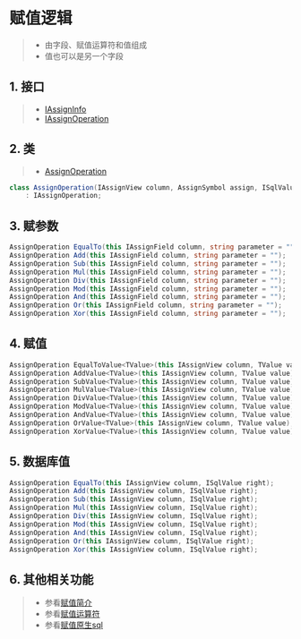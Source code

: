 # 赋值逻辑
>* 由字段、赋值运算符和值组成
>* 值也可以是另一个字段

## 1. 接口
>* [IAssignInfo](xref:ShadowSql.Assigns.IAssignInfo)
>* [IAssignOperation](xref:ShadowSql.Assigns.IAssignOperation)

## 2. 类
>* [AssignOperation](xref:ShadowSql.Assigns.AssignOperation)
~~~csharp
class AssignOperation(IAssignView column, AssignSymbol assign, ISqlValue value)
    : IAssignOperation;
~~~

## 3. 赋参数
~~~csharp
AssignOperation EqualTo(this IAssignField column, string parameter = "");
AssignOperation Add(this IAssignField column, string parameter = "");
AssignOperation Sub(this IAssignField column, string parameter = "");
AssignOperation Mul(this IAssignField column, string parameter = "");
AssignOperation Div(this IAssignField column, string parameter = "");
AssignOperation Mod(this IAssignField column, string parameter = "");
AssignOperation And(this IAssignField column, string parameter = "");
AssignOperation Or(this IAssignField column, string parameter = "");
AssignOperation Xor(this IAssignField column, string parameter = "");
~~~

## 4. 赋值
~~~csharp
AssignOperation EqualToValue<TValue>(this IAssignView column, TValue value);
AssignOperation AddValue<TValue>(this IAssignView column, TValue value);
AssignOperation SubValue<TValue>(this IAssignView column, TValue value);
AssignOperation MulValue<TValue>(this IAssignView column, TValue value);
AssignOperation DivValue<TValue>(this IAssignView column, TValue value);
AssignOperation ModValue<TValue>(this IAssignView column, TValue value);
AssignOperation AndValue<TValue>(this IAssignView column, TValue value);
AssignOperation OrValue<TValue>(this IAssignView column, TValue value);
AssignOperation XorValue<TValue>(this IAssignView column, TValue value);
~~~

## 5. 数据库值
~~~csharp
AssignOperation EqualTo(this IAssignView column, ISqlValue right);
AssignOperation Add(this IAssignView column, ISqlValue right);
AssignOperation Sub(this IAssignView column, ISqlValue right);
AssignOperation Mul(this IAssignView column, ISqlValue right);
AssignOperation Div(this IAssignView column, ISqlValue right);
AssignOperation Mod(this IAssignView column, ISqlValue right);
AssignOperation And(this IAssignView column, ISqlValue right);
AssignOperation Or(this IAssignView column, ISqlValue right);
AssignOperation Xor(this IAssignView column, ISqlValue right);
~~~

## 6. 其他相关功能
>* 参看[赋值简介](../assign/index.md)
>* 参看[赋值运算符](./symbol.md)
>* 参看[赋值原生sql](../assign/raw.md)
